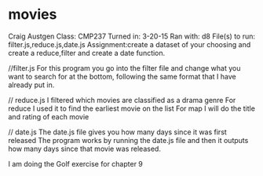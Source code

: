 # movies
Craig Austgen
Class: CMP237
Turned in: 3-20-15
Ran with: d8
File(s) to run: filter.js,reduce.js,date.js
Assignment:create a dataset of your choosing and create a reduce,filter and create a date function.

//filter.js
For this program you go into the filter file and change what you want to search for at the bottom, following the same format that I have already put in. 

// reduce.js
I filtered which movies are classified as a drama genre 
For reduce I used it to find the earliest movie on the list
For map I will do the title and rating of each movie

// date.js
The date.js file gives you how many days since it was first released
The program works by running the date.js file and then it outputs how many days since that movie was released.

I am doing the Golf exercise for chapter 9 
